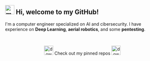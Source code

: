 ## <img width="30" src="https://emojis.slackmojis.com/emojis/images/1613273603/12755/meow_wave_peak.png?1613273603" alt="meow_wave_peak" /> Hi, welcome to my GitHub!

I'm a computer engineer specialized on AI and cibersecurity. I have experience on <strong>Deep Learning</strong>, <strong>aerial robotics</strong>, and some <strong>pentesting</strong>.

<br>

<p align="center">
<img width="30" src="https://emojis.slackmojis.com/emojis/images/1610504500/12053/downvote_loop.gif?1610504500" alt="downvote_loop"/> Check out my pinned repos <img width="30" src="https://emojis.slackmojis.com/emojis/images/1610504500/12053/downvote_loop.gif?1610504500" alt="downvote_loop"/>
</p>
<!--
**Xachap/Xachap** is a ✨ _special_ ✨ repository because its `README.md` (this file) appears on your GitHub profile.

Here are some ideas to get you started:

- 🔭 I’m currently working on ...
- 🌱 I’m currently learning ...
- 👯 I’m looking to collaborate on ...
- 🤔 I’m looking for help with ...
- 💬 Ask me about ...
- 📫 How to reach me: ...
- 😄 Pronouns: ...
- ⚡ Fun fact: ...
-->
